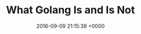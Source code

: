 ---
title: "What Golang Is and Is Not"
date: 2016-09-09 21:15:38 +0000
url: http://danmux.com/posts/what_golang_isnt/
---